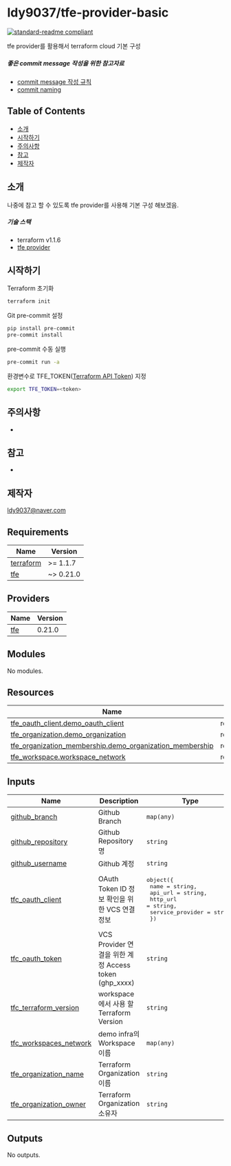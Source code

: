 # ldy9037/tfe-provider-basic

[![standard-readme compliant](https://img.shields.io/badge/readme%20style-standard-brightgreen.svg?style=flat-square)](https://github.com/RichardLitt/standard-readme)

tfe provider를 활용해서  terraform cloud 기본 구성

##### 좋은 commit message 작성을 위한 참고자료

- [commit message 작성 규칙](https://meetup.toast.com/posts/106)
- [commit naming](https://blog.ull.im/engineering/2019/03/10/logs-on-git.html)


## Table of Contents

- [소개](#소개)
- [시작하기](#시작하기)
- [주의사항](#주의사항)
- [참고](#참고)
- [제작자](#제작자)

## 소개

 나중에 참고 할 수 있도록 tfe provider를 사용해 기본 구성 해보겠음.
 
 ##### 기술 스택
 - terraform v1.1.6
 - [tfe provider](https://registry.terraform.io/providers/hashicorp/tfe/latest/docs)
 
## 시작하기

Terraform 초기화
```sh
terraform init
```

Git pre-commit 설정
```sh
pip install pre-commit
pre-commit install
```

pre-commit 수동 실행
```sh
pre-commit run -a
```

환경변수로 TFE_TOKEN([Terraform API Token](https://www.terraform.io/cloud-docs/users-teams-organizations/users#api-tokens)) 지정
```sh
export TFE_TOKEN=<token>
```

## 주의사항
-

## 참고
-

## 제작자
[ldy9037@naver.com]()

<!-- BEGINNING OF PRE-COMMIT-TERRAFORM DOCS HOOK -->
## Requirements

| Name | Version |
|------|---------|
| <a name="requirement_terraform"></a> [terraform](#requirement\_terraform) | >= 1.1.7 |
| <a name="requirement_tfe"></a> [tfe](#requirement\_tfe) | ~> 0.21.0 |

## Providers

| Name | Version |
|------|---------|
| <a name="provider_tfe"></a> [tfe](#provider\_tfe) | 0.21.0 |

## Modules

No modules.

## Resources

| Name | Type |
|------|------|
| [tfe_oauth_client.demo_oauth_client](https://registry.terraform.io/providers/hashicorp/tfe/latest/docs/resources/oauth_client) | resource |
| [tfe_organization.demo_organization](https://registry.terraform.io/providers/hashicorp/tfe/latest/docs/resources/organization) | resource |
| [tfe_organization_membership.demo_organization_membership](https://registry.terraform.io/providers/hashicorp/tfe/latest/docs/resources/organization_membership) | resource |
| [tfe_workspace.workspace_network](https://registry.terraform.io/providers/hashicorp/tfe/latest/docs/resources/workspace) | resource |

## Inputs

| Name | Description | Type | Default | Required |
|------|-------------|------|---------|:--------:|
| <a name="input_github_branch"></a> [github\_branch](#input\_github\_branch) | Github Branch | `map(any)` | n/a | yes |
| <a name="input_github_repository"></a> [github\_repository](#input\_github\_repository) | Github Repository 명 | `string` | n/a | yes |
| <a name="input_github_username"></a> [github\_username](#input\_github\_username) | Github 계정 | `string` | n/a | yes |
| <a name="input_tfc_oauth_client"></a> [tfc\_oauth\_client](#input\_tfc\_oauth\_client) | OAuth Token ID 정보 확인을 위한 VCS 연결정보 | <pre>object({<br>    name             = string,<br>    api_url          = string,<br>    http_url         = string,<br>    service_provider = string<br>  })</pre> | <pre>{<br>  "api_url": "https://api.github.com",<br>  "http_url": "https://github.com",<br>  "name": "github-demo",<br>  "service_provider": "github"<br>}</pre> | no |
| <a name="input_tfc_oauth_token"></a> [tfc\_oauth\_token](#input\_tfc\_oauth\_token) | VCS Provider 연결을 위한 계정 Access token (ghp\_xxxx) | `string` | n/a | yes |
| <a name="input_tfc_terraform_version"></a> [tfc\_terraform\_version](#input\_tfc\_terraform\_version) | workspace에서 사용 할 Terraform Version | `string` | n/a | yes |
| <a name="input_tfc_workspaces_network"></a> [tfc\_workspaces\_network](#input\_tfc\_workspaces\_network) | demo infra의 Workspace 이름 | `map(any)` | n/a | yes |
| <a name="input_tfe_organization_name"></a> [tfe\_organization\_name](#input\_tfe\_organization\_name) | Terraform Organization 이름 | `string` | n/a | yes |
| <a name="input_tfe_organization_owner"></a> [tfe\_organization\_owner](#input\_tfe\_organization\_owner) | Terraform Organization 소유자 | `string` | n/a | yes |

## Outputs

No outputs.
<!-- END OF PRE-COMMIT-TERRAFORM DOCS HOOK -->
